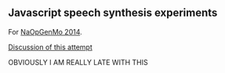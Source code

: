 ## Javascript speech synthesis experiments
For [NaOpGenMo 2014](https://github.com/cpressey/NaOpGenMo).

[Discussion of this attempt](https://github.com/cpressey/NaOpGenMo/issues/6)

OBVIOUSLY I AM REALLY LATE WITH THIS
